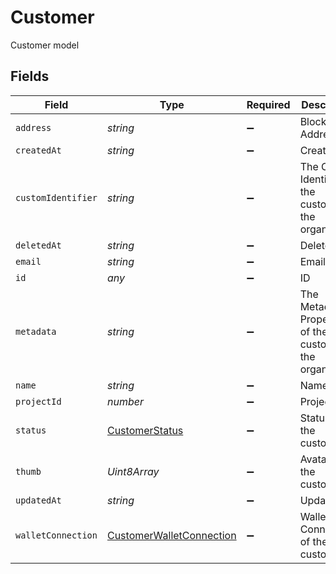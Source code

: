 # Customer

Customer model


## Fields

| Field                                                                       | Type                                                                        | Required                                                                    | Description                                                                 | Example                                                                     |
| --------------------------------------------------------------------------- | --------------------------------------------------------------------------- | --------------------------------------------------------------------------- | --------------------------------------------------------------------------- | --------------------------------------------------------------------------- |
| `address`                                                                   | *string*                                                                    | :heavy_minus_sign:                                                          | Blockchain Address                                                          | 0xb30401952A0648849816Bc99Af08F2369A5bB98C                                  |
| `createdAt`                                                                 | *string*                                                                    | :heavy_minus_sign:                                                          | Created at                                                                  | 2020-01-27 17:50:45                                                         |
| `customIdentifier`                                                          | *string*                                                                    | :heavy_minus_sign:                                                          | The Custom Identifier of the customer in the organization                   | org-user-123                                                                |
| `deletedAt`                                                                 | *string*                                                                    | :heavy_minus_sign:                                                          | Deleted at                                                                  | 2020-01-27 17:50:45                                                         |
| `email`                                                                     | *string*                                                                    | :heavy_minus_sign:                                                          | Email                                                                       |                                                                             |
| `id`                                                                        | *any*                                                                       | :heavy_minus_sign:                                                          | ID                                                                          | 99bb9ba9-45ec-4f27-a6e2-2e7c11667350                                        |
| `metadata`                                                                  | *string*                                                                    | :heavy_minus_sign:                                                          | The Metadata Properties of the customer in the organization                 | [object Object],[object Object]                                             |
| `name`                                                                      | *string*                                                                    | :heavy_minus_sign:                                                          | Name                                                                        |                                                                             |
| `projectId`                                                                 | *number*                                                                    | :heavy_minus_sign:                                                          | Project ID                                                                  | 99bb9ba9-45ec-4f27-a6e2-2e7c11667350                                        |
| `status`                                                                    | [CustomerStatus](../../models/shared/customerstatus.md)                     | :heavy_minus_sign:                                                          | Status of the customer                                                      | ACTIVE                                                                      |
| `thumb`                                                                     | *Uint8Array*                                                                | :heavy_minus_sign:                                                          | Avatar of the customer                                                      | /tmp/file1                                                                  |
| `updatedAt`                                                                 | *string*                                                                    | :heavy_minus_sign:                                                          | Updated at                                                                  | 2020-01-27 17:50:45                                                         |
| `walletConnection`                                                          | [CustomerWalletConnection](../../models/shared/customerwalletconnection.md) | :heavy_minus_sign:                                                          | Wallet Connection of the customer                                           | LEGIT_WALLET                                                                |